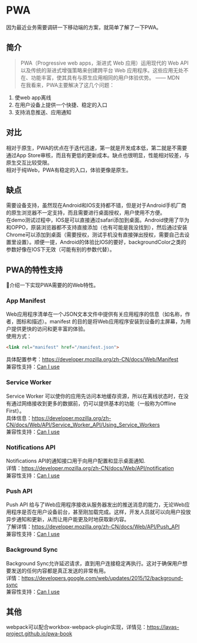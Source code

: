 # PWA
因为最近业务需要调研一下移动端的方案，就简单了解了一下PWA。  
## 简介
> PWA（Progressive web apps，渐进式 Web 应用）运用现代的 Web API 以及传统的渐进式增强策略来创建跨平台 Web 应用程序。这些应用无处不在、功能丰富，使其具有与原生应用相同的用户体验优势。 —— MDN  
在我看来，PWA主要解决了这几个问题：
1. 使web app离线
2. 在用户设备上提供一个快捷、稳定的入口
3. 支持消息推送、应用通知

## 对比
相对于原生，PWA的优点在于迭代迅速，第一就是开发成本低，第二就是不需要通过App Store审核，而且有更低的更新成本。缺点也很明显，性能相对较差，与原生交互比较受限。  
相对于纯Web，PWA有稳定的入口，体验更像是原生。  

## 缺点
需要设备支持，虽然现在Android和IOS支持都不错，但是对于Android手机厂商的原生浏览器不一定支持，而且需要进行桌面授权，用户使用不方便。  
在demo测试过程中，IOS是可以直接通过safari添加到桌面。Android使用了华为和OPPO，原装浏览器都不支持直接添加（也有可能是我没找到），然后通过安装Chrome可以添加到桌面（需要授权，测试手机没有直接弹出授权，需要自己去设置里设置）。顺便一提，Android的体验比IOS的要好，backgroundColor之类的参数好像在IOS下无效（可能有别的参数代替）。

## PWA的特性支持
介绍一下实现PWA需要的的Web特性。
### App Manifest
Web应用程序清单在一个JSON文本文件中提供有关应用程序的信息（如名称，作者，图标和描述）。manifest 的目的是将Web应用程序安装到设备的主屏幕，为用户提供更快的访问和更丰富的体验。  
使用方式：
```html
<link rel="manifest" href="/manifest.json">
```
具体配置参考：https://developer.mozilla.org/zh-CN/docs/Web/Manifest  
兼容性支持：[Can I use](https://caniuse.com/?search=App%20Manifest)

### Service Worker
Service Worker 可以使你的应用先访问本地缓存资源，所以在离线状态时，在没有通过网络接收到更多的数据前，仍可以提供基本的功能（一般称为Offline First）。  
具体信息：https://developer.mozilla.org/zh-CN/docs/Web/API/Service_Worker_API/Using_Service_Workers  
兼容性支持：[Can I use](https://caniuse.com/?search=Service%20Worker)

### Notifications API
Notifications API的通知接口用于向用户配置和显示桌面通知.  
详情：https://developer.mozilla.org/zh-CN/docs/Web/API/notification  
兼容性支持：[Can I use](https://caniuse.com/?search=Notifications)

### Push API
Push API 给与了Web应用程序接收从服务器发出的推送消息的能力，无论Web应用程序是否在用户设备前台，甚至刚加载完成。这样，开发人员就可以向用户投放异步通知和更新，从而让用户能更及时地获取新内容。  
了解详情：https://developer.mozilla.org/zh-CN/docs/Web/API/Push_API  
兼容性支持：[Can I use](https://caniuse.com/?search=Push)

### Background Sync
Background Sync允许延迟请求，直到用户连接稳定再执行。这对于确保用户想要发送的任何内容都是真正发送的非常有用。  
详情：https://developers.google.com/web/updates/2015/12/background-sync  
兼容性支持：[Can I use](https://caniuse.com/?search=Background%20Sync)

## 其他
webpack可以配合workbox-webpack-plugin实现，详情见：https://lavas-project.github.io/pwa-book
